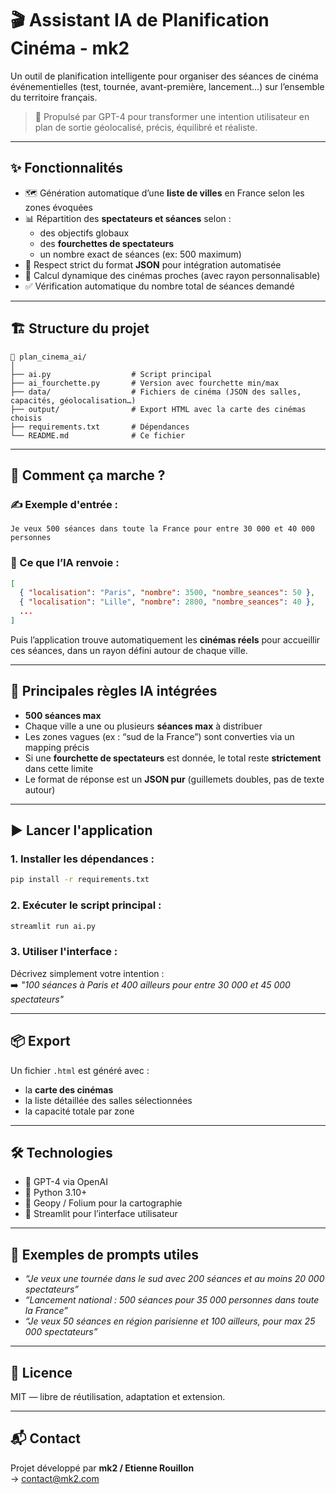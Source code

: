 
# 🎬 Assistant IA de Planification Cinéma - mk2

Un outil de planification intelligente pour organiser des séances de cinéma événementielles (test, tournée, avant-première, lancement…) sur l’ensemble du territoire français.

> 🧠 Propulsé par GPT-4 pour transformer une intention utilisateur en plan de sortie géolocalisé, précis, équilibré et réaliste.

---

## ✨ Fonctionnalités

- 🗺️ Génération automatique d’une **liste de villes** en France selon les zones évoquées
- 📊 Répartition des **spectateurs et séances** selon :
  - des objectifs globaux
  - des **fourchettes de spectateurs**
  - un nombre exact de séances (ex: 500 maximum)
- 🧩 Respect strict du format **JSON** pour intégration automatisée
- 📍 Calcul dynamique des cinémas proches (avec rayon personnalisable)
- ✅ Vérification automatique du nombre total de séances demandé

---

## 🏗️ Structure du projet

```
📁 plan_cinema_ai/
│
├── ai.py                  # Script principal
├── ai_fourchette.py       # Version avec fourchette min/max
├── data/                  # Fichiers de cinéma (JSON des salles, capacités, géolocalisation…)
├── output/                # Export HTML avec la carte des cinémas choisis
├── requirements.txt       # Dépendances
└── README.md              # Ce fichier
```

---

## 🧠 Comment ça marche ?

### ✍️ Exemple d'entrée :

```text
Je veux 500 séances dans toute la France pour entre 30 000 et 40 000 personnes
```

### 🤖 Ce que l’IA renvoie :

```json
[
  { "localisation": "Paris", "nombre": 3500, "nombre_seances": 50 },
  { "localisation": "Lille", "nombre": 2800, "nombre_seances": 40 },
  ...
]
```

Puis l’application trouve automatiquement les **cinémas réels** pour accueillir ces séances, dans un rayon défini autour de chaque ville.

---

## 📌 Principales règles IA intégrées

- **500 séances max**
- Chaque ville a une ou plusieurs **séances max** à distribuer
- Les zones vagues (ex : “sud de la France”) sont converties via un mapping précis
- Si une **fourchette de spectateurs** est donnée, le total reste **strictement** dans cette limite
- Le format de réponse est un **JSON pur** (guillemets doubles, pas de texte autour)

---

## ▶️ Lancer l'application

### 1. Installer les dépendances :

```bash
pip install -r requirements.txt
```

### 2. Exécuter le script principal :

```bash
streamlit run ai.py
```

### 3. Utiliser l'interface :

Décrivez simplement votre intention :  
➡️ *"100 séances à Paris et 400 ailleurs pour entre 30 000 et 45 000 spectateurs"*

---

## 📦 Export

Un fichier `.html` est généré avec :
- la **carte des cinémas**
- la liste détaillée des salles sélectionnées
- la capacité totale par zone

---

## 🛠️ Technologies

- 🧠 GPT-4 via OpenAI
- 🐍 Python 3.10+
- 📍 Geopy / Folium pour la cartographie
- 🎯 Streamlit pour l’interface utilisateur

---

## 🧪 Exemples de prompts utiles

- *“Je veux une tournée dans le sud avec 200 séances et au moins 20 000 spectateurs”*
- *“Lancement national : 500 séances pour 35 000 personnes dans toute la France”*
- *“Je veux 50 séances en région parisienne et 100 ailleurs, pour max 25 000 spectateurs”*

---

## 🧾 Licence

MIT — libre de réutilisation, adaptation et extension.

---

## 📬 Contact

Projet développé par **mk2 / Etienne Rouillon**  
→ [contact@mk2.com](mailto:contact@mk2.com)
